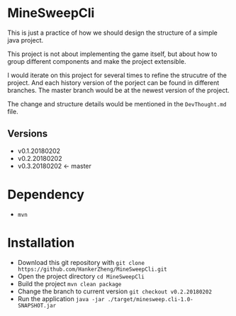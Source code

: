 # MineSweepCli
This is just a practice of how we should design the structure of a simple java project.

This project is not about implementing the game itself, but about how to group different components and make the project extensible.

I would iterate on this project for several times to refine the strucutre of the project. And each history version of the porject can be found in different branches. The master branch would be at the newest version of the project.

The change and structure details would be mentioned in the `DevThought.md` file.


## Versions
- v0.1.20180202
- v0.2.20180202
- v0.3.20180202 <- master


# Dependency
- `mvn`

# Installation
- Download this git repository with `git clone https://github.com/HankerZheng/MineSweepCli.git`
- Open the project directory `cd MineSweepCli`
- Build the project `mvn clean package`
- Change the branch to current version `git checkout v0.2.20180202`
- Run the application `java -jar ./target/minesweep.cli-1.0-SNAPSHOT.jar`

